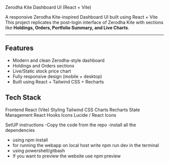  Zerodha Kite Dashboard UI (React + Vite)

A responsive Zerodha Kite-inspired Dashboard UI built using React + Vite  
This project replicates the post-login interface of Zerodha Kite with sections like **Holdings, Orders, Portfolio Summary, and Live Charts**.

---

## Features

-  Modern and clean Zerodha-style dashboard  
-  Holdings and Orders sections  
-  Live/Static stock price chart   
-  Fully responsive design (mobile + desktop)  
-  Built using React + Tailwind CSS + Recharts  


##  Tech Stack


 

 Frontend  React (Vite) 
 Styling  Tailwind CSS 
 Charts  Recharts 
 State Management  React Hooks 
 Icons  Lucide / React Icons


 SetUP instructions 
-Copy the code from the repo
 -install all the dependencies 
 - using npm install
 - for running the webapp on local host write npm run dev in the terminal
 - using powershell/gitbash
 - If you want to preview the website use npm preview 


